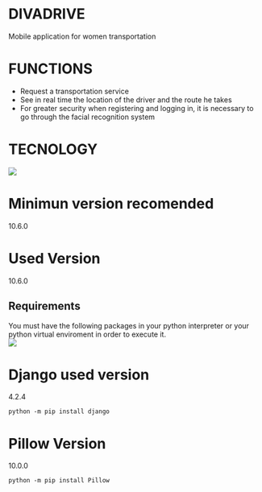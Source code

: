 # DIVADRIVE
Mobile application for women transportation
# FUNCTIONS
  - Request a transportation service
  - See in real time the location of the driver and the route he takes
  - For greater security when registering and logging in, it is necessary to go through the facial recognition system
# TECNOLOGY
![](https://camo.githubusercontent.com/6a9e440abe7195550fbb7385593e3838031e3d1cbbf3802c385beebe76fe6dbb/68747470733a2f2f736b696c6c69636f6e732e6465762f69636f6e733f693d707974686f6e)

# Minimun version recomended
10.6.0

# Used Version
10.6.0

## Requirements
You must have the following packages in your python interpreter or your python virtual enviroment in order to execute it.\
![](https://camo.githubusercontent.com/5202aaf6d5abda92faebdc87814e4be570294e7063369fd614bdb757e93a0025/68747470733a2f2f736b696c6c69636f6e732e6465762f69636f6e733f693d646a616e676f)

# Django used version
4.2.4

```
python -m pip install django

```
# Pillow Version
10.0.0

```
python -m pip install Pillow
```

